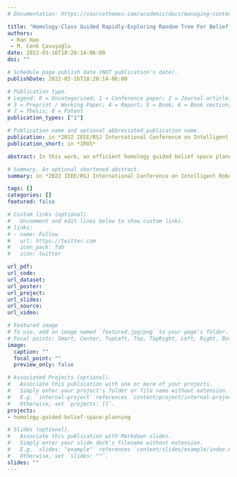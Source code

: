 ```yaml
---
# Documentation: https://sourcethemes.com/academic/docs/managing-content/

title: "Homology-Class Guided Rapidly-Exploring Random Tree For Belief Space Planning"
authors: 
 - Ran Hao
 - M. Cenk Çavuşoğlu
date: 2022-03-16T18:20:14-06:00
doi: ""

# Schedule page publish date (NOT publication's date).
publishDate: 2022-02-16T18:20:14-06:00

# Publication type.
# Legend: 0 = Uncategorized; 1 = Conference paper; 2 = Journal article;
# 3 = Preprint / Working Paper; 4 = Report; 5 = Book; 6 = Book section;
# 7 = Thesis; 8 = Patent
publication_types: ["1"]

# Publication name and optional abbreviated publication name.
publication: in *2022 IEEE/RSJ International Conference on Intelligent Robots and Systems (IROS'22)*
publication_short: in *IROS*

abstract: In this work, an efficient homology guided belief space planning method for obstacle-cluttered environments is presented. The proposed planner follows a two-step approach. First, a h-signature guided rapidly-exploring random tree (HRRT) algorithm is proposed to provide nominal trajectories in different homology classes by constructing homology aware sub-trees in a parallel manner. The HRRT planner is extended to a h-signature guided RRT* algorithm, where an inter-homology-class rewire procedure is proposed, increasing the probability of discovering homology classes in narrow space/passages.    The iLQG-based belief space planning algorithm is then employed to find locally optimal trajectories minimizing uncertainties in each homology class. 

# Summary. An optional shortened abstract.
summary: in *2022 IEEE/RSJ International Conference on Intelligent Robots and Systems (IROS'22)*

tags: []
categories: []
featured: false

# Custom links (optional).
#   Uncomment and edit lines below to show custom links.
# links:
# - name: Follow
#   url: https://twitter.com
#   icon_pack: fab
#   icon: twitter

url_pdf:
url_code:
url_dataset:
url_poster:
url_project:
url_slides:
url_source:
url_video:

# Featured image
# To use, add an image named `featured.jpg/png` to your page's folder. 
# Focal points: Smart, Center, TopLeft, Top, TopRight, Left, Right, BottomLeft, Bottom, BottomRight.
image:
  caption: ""
  focal_point: ""
  preview_only: false

# Associated Projects (optional).
#   Associate this publication with one or more of your projects.
#   Simply enter your project's folder or file name without extension.
#   E.g. `internal-project` references `content/project/internal-project/index.md`.
#   Otherwise, set `projects: []`.
projects:
- homology-guided-belief-space-planning

# Slides (optional).
#   Associate this publication with Markdown slides.
#   Simply enter your slide deck's filename without extension.
#   E.g. `slides: "example"` references `content/slides/example/index.md`.
#   Otherwise, set `slides: ""`.
slides: ""
---
```

